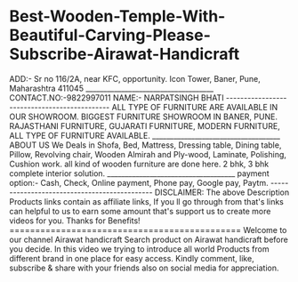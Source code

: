 # Best-Wooden-Temple-With-Beautiful-Carving-Please-Subscribe-Airawat-Handicraft
ADD:- Sr no 116/2A, near KFC, opportunity. Icon Tower, Baner, Pune, Maharashtra 411045  ____________________________________  CONTACT.NO:-9822997011  NAME:- NARPATSINGH BHATI  ---------------------------------------------  ALL TYPE OF FURNITURE ARE AVAILABLE IN OUR SHOWROOM. BIGGEST FURNITURE SHOWROOM IN BANER, PUNE. RAJASTHANI FURNITURE, GUJARATI FURNITURE, MODERN FURNITURE, ALL TYPE OF FURNITURE AVAILABLE.  ____________________________________ ABOUT US We Deals in Shofa, Bed, Mattress, Dressing table, Dining table, Pillow, Revolving chair, Wooden Almirah and Ply-wood, Laminate, Polishing, Cushion work. all kind of wooden furniture are done here. 2 bhk, 3 bhk complete interior solution.  ____________________________________  payment option:- Cash, Check, Online payment, Phone pay, Google pay, Paytm.  ---------------------------------------------  DISCLAIMER: The above Description Products links contain as affiliate links, If you ll go through from that's links can helpful to us to earn some amount that's support us to create more videos for you. Thanks for Benefits!  =============================================  Welcome to our channel Airawat handicraft Search product on Airawat handicraft before you decide. In this video we trying to introduce all world Products from different brand in one place for easy access. Kindly comment, like, subscribe &amp; share with your friends also on social media for appreciation. 
